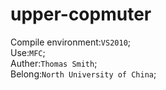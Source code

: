 upper-copmuter<br>
=================
Compile environment:`VS2010`;<br>
Use:`MFC`;<br>
Auther:`Thomas Smith`;<br>
Belong:`North University of China`;<br>

